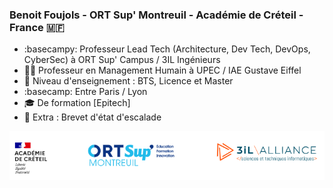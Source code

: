 ### Benoit Foujols - ORT Sup' Montreuil - Académie de Créteil - France :st_martin:

- :basecampy: Professeur Lead Tech (Architecture, Dev Tech, DevOps, CyberSec) à ORT Sup' Campus / 3IL Ingénieurs
- :teacher: Professeur en Management Humain à UPEC / IAE Gustave Eiffel
- :rocket: Niveau d'enseignement : BTS, Licence et Master
- :basecamp: Entre Paris / Lyon
- :mortar_board: De formation [Epitech]
- :climbing: Extra : Brevet d'état d'escalade

![signature](https://github.com/bfoujols/bfoujols/blob/main/assets/bfoujols-sign-all-fine.png?raw=true)






